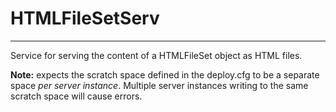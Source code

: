 # HTMLFileSetServ
---

Service for serving the content of a HTMLFileSet object as HTML files.

**Note:** expects the scratch space defined in the deploy.cfg to be a separate
space *per server instance*. Multiple server instances writing to the same
scratch space will cause errors.